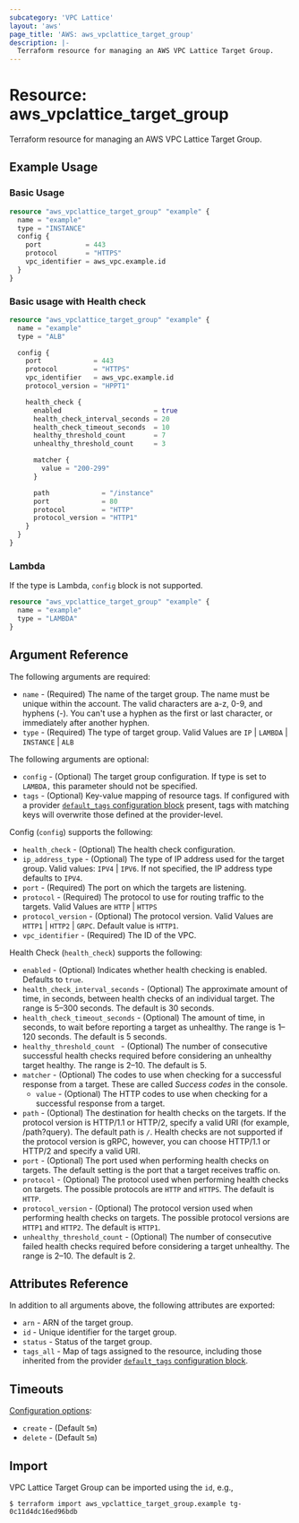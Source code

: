 ```yaml
---
subcategory: 'VPC Lattice'
layout: 'aws'
page_title: 'AWS: aws_vpclattice_target_group'
description: |-
  Terraform resource for managing an AWS VPC Lattice Target Group.
---
```


# Resource: aws_vpclattice_target_group

Terraform resource for managing an AWS VPC Lattice Target Group.

## Example Usage

### Basic Usage

```terraform
resource "aws_vpclattice_target_group" "example" {
  name = "example"
  type = "INSTANCE"
  config {
    port           = 443
    protocol       = "HTTPS"
    vpc_identifier = aws_vpc.example.id
  }
}
```

### Basic usage with Health check

```terraform
resource "aws_vpclattice_target_group" "example" {
  name = "example"
  type = "ALB"

  config {
    port             = 443
    protocol         = "HTTPS"
    vpc_identifier   = aws_vpc.example.id
    protocol_version = "HPPT1"

    health_check {
      enabled                       = true
      health_check_interval_seconds = 20
      health_check_timeout_seconds  = 10
      healthy_threshold_count       = 7
      unhealthy_threshold_count     = 3

      matcher {
        value = "200-299"
      }

      path             = "/instance"
      port             = 80
      protocol         = "HTTP"
      protocol_version = "HTTP1"
    }
  }
}
```

### Lambda

If the type is Lambda, `config` block is not supported.

```terraform
resource "aws_vpclattice_target_group" "example" {
  name = "example"
  type = "LAMBDA"
}
```

## Argument Reference

The following arguments are required:

* `name` - (Required) The name of the target group. The name must be unique within the account. The valid characters are a-z, 0-9, and hyphens (-). You can't use a hyphen as the first or last character, or immediately after another hyphen.
* `type` - (Required) The type of target group. Valid Values are `IP` | `LAMBDA` | `INSTANCE` | `ALB`

The following arguments are optional:

* `config` - (Optional) The target group configuration. If type is set to `LAMBDA,` this parameter should not be specified.
* `tags` - (Optional) Key-value mapping of resource tags. If configured with a provider [`default_tags` configuration block](/docs/providers/aws/index.html#default_tags-configuration-block) present, tags with matching keys will overwrite those defined at the provider-level.

Config (`config`) supports the following:

* `health_check` - (Optional) The health check configuration.
* `ip_address_type` - (Optional) The type of IP address used for the target group. Valid values: `IPV4` | `IPV6`. If not specified, the IP address type defaults to `IPV4`.
* `port` - (Required) The port on which the targets are listening.
* `protocol` - (Required) The protocol to use for routing traffic to the targets. Valid Values are `HTTP` | `HTTPS`
* `protocol_version` - (Optional) The protocol version. Valid Values are `HTTP1` | `HTTP2` | `GRPC`. Default value is `HTTP1`.
* `vpc_identifier` - (Required) The ID of the VPC.

Health Check (`health_check`) supports the following:

* `enabled` - (Optional) Indicates whether health checking is enabled. Defaults to `true`.
* `health_check_interval_seconds` - (Optional) The approximate amount of time, in seconds, between health checks of an individual target. The range is 5–300 seconds. The default is 30 seconds.
* `health_check_timeout_seconds` - (Optional) The amount of time, in seconds, to wait before reporting a target as unhealthy. The range is 1–120 seconds. The default is 5 seconds.
* `healthy_threshold_count ` - (Optional) The number of consecutive successful health checks required before considering an unhealthy target healthy. The range is 2–10. The default is 5.
* `matcher` - (Optional) The codes to use when checking for a successful response from a target. These are called _Success codes_ in the console.
  * `value` - (Optional) The HTTP codes to use when checking for a successful response from a target.
* `path` - (Optional) The destination for health checks on the targets. If the protocol version is HTTP/1.1 or HTTP/2, specify a valid URI (for example, /path?query). The default path is `/`. Health checks are not supported if the protocol version is gRPC, however, you can choose HTTP/1.1 or HTTP/2 and specify a valid URI.
* `port` - (Optional) The port used when performing health checks on targets. The default setting is the port that a target receives traffic on.
* `protocol` - (Optional) The protocol used when performing health checks on targets. The possible protocols are `HTTP` and `HTTPS`. The default is `HTTP`.
* `protocol_version` - (Optional) The protocol version used when performing health checks on targets. The possible protocol versions are `HTTP1` and `HTTP2`. The default is `HTTP1`.
* `unhealthy_threshold_count` - (Optional) The number of consecutive failed health checks required before considering a target unhealthy. The range is 2–10. The default is 2.

## Attributes Reference

In addition to all arguments above, the following attributes are exported:

* `arn` - ARN of the target group.
* `id` - Unique identifier for the target group.
* `status` - Status of the target group.
* `tags_all` - Map of tags assigned to the resource, including those inherited from the provider [`default_tags` configuration block](/docs/providers/aws/index.html#default_tags-configuration-block).

## Timeouts

[Configuration options](https://developer.hashicorp.com/terraform/language/resources/syntax#operation-timeouts):

* `create` - (Default `5m`)
* `delete` - (Default `5m`)

## Import

VPC Lattice Target Group can be imported using the `id`, e.g.,

```
$ terraform import aws_vpclattice_target_group.example tg-0c11d4dc16ed96bdb
```
